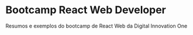 # Bootcamp React Web Developer


Resumos e exemplos do bootcamp de React Web da Digital Innovation One
